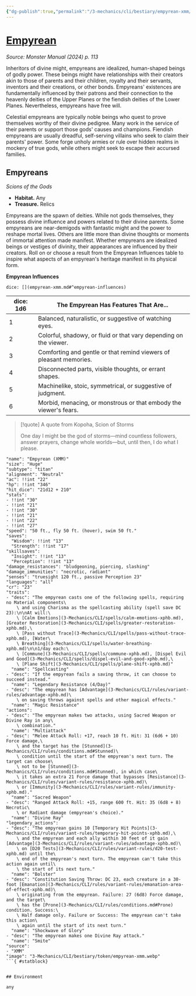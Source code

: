 ```yaml
---
{"dg-publish":true,"permalink":"/3-mechanics/cli/bestiary/empyrean-xmm/","tags":["ttrpg-cli/compendium/src/5e/xmm","ttrpg-cli/monster/cr/23","ttrpg-cli/monster/environment/any","ttrpg-cli/monster/size/huge","ttrpg-cli/monster/type//titan"],"noteIcon":""}
---
```


# [Empyrean](3-Mechanics\CLI\bestiary/empyrean-xmm.md)
*Source: Monster Manual (2024) p. 113*  

Inheritors of divine might, empyreans are idealized, human-shaped beings of godly power. These beings might have relationships with their creators akin to those of parents and their children, royalty and their servants, inventors and their creations, or other bonds. Empyreans' existences are fundamentally influenced by their patrons and their connection to the heavenly deities of the Upper Planes or the fiendish deities of the Lower Planes. Nevertheless, empyreans have free will.

Celestial empyreans are typically noble beings who quest to prove themselves worthy of their divine pedigree. Many work in the service of their parents or support those gods' causes and champions. Fiendish empyreans are usually dreadful, self-serving villains who seek to claim their parents' power. Some forge unholy armies or rule over hidden realms in mockery of true gods, while others might seek to escape their accursed families.

## Empyreans

*Scions of the Gods*

- **Habitat.** Any  
- **Treasure.** Relics  

Empyreans are the spawn of deities. While not gods themselves, they possess divine influence and powers related to their divine parents. Some empyreans are near-demigods with fantastic might and the power to reshape mortal lives. Others are little more than divine thoughts or moments of immortal attention made manifest. Whether empyreans are idealized beings or vestiges of divinity, their appearances are influenced by their creators. Roll on or choose a result from the Empyrean Influences table to inspire what aspects of an empyrean's heritage manifest in its physical form.

**Empyrean Influences**

`dice: [](empyrean-xmm.md#^empyrean-influences)`

| dice: 1d6 | The Empyrean Has Features That Are... |
|-----------|---------------------------------------|
| 1 | Balanced, naturalistic, or suggestive of watching eyes. |
| 2 | Colorful, shadowy, or fluid or that vary depending on the viewer. |
| 3 | Comforting and gentle or that remind viewers of pleasant memories. |
| 4 | Disconnected parts, visible thoughts, or errant shapes. |
| 5 | Machinelike, stoic, symmetrical, or suggestive of judgment. |
| 6 | Morbid, menacing, or monstrous or that embody the viewer's fears. |{ #empyrean-influences}


> [!quote] A quote from Kopoha, Scion of Storms  
> 
> One day I might be the god of storms—mind countless followers, answer prayers, change whole worlds—but, until then, I do what I please.


```statblock
"name": "Empyrean (XMM)"
"size": "Huge"
"subtype": "titan"
"alignment": "Neutral"
"ac": !!int "22"
"hp": !!int "346"
"hit_dice": "21d12 + 210"
"stats":
- !!int "30"
- !!int "21"
- !!int "30"
- !!int "21"
- !!int "22"
- !!int "27"
"speed": "50 ft., fly 50 ft. (hover), swim 50 ft."
"saves":
  "Wisdom": !!int "13"
  "Strength": !!int "17"
"skillsaves":
  "Insight": !!int "13"
  "Perception": !!int "13"
"damage_resistances": "bludgeoning, piercing, slashing"
"damage_immunities": "necrotic, radiant"
"senses": "truesight 120 ft., passive Perception 23"
"languages": "all"
"cr": "23"
"traits":
- "desc": "The empyrean casts one of the following spells, requiring no Material components\
    \ and using Charisma as the spellcasting ability (spell save DC 23):\n\nAt will:\
    \ [Calm Emotions](3-Mechanics/CLI/spells/calm-emotions-xphb.md), [Greater Restoration](3-Mechanics/CLI/spells/greater-restoration-xphb.md),\
    \ [Pass without Trace](3-Mechanics/CLI/spells/pass-without-trace-xphb.md), [Water\
    \ Breathing](3-Mechanics/CLI/spells/water-breathing-xphb.md)\n\n1/day each:\
    \ [Commune](3-Mechanics/CLI/spells/commune-xphb.md), [Dispel Evil and Good](3-Mechanics/CLI/spells/dispel-evil-and-good-xphb.md),\
    \ [Plane Shift](3-Mechanics/CLI/spells/plane-shift-xphb.md)"
  "name": "Spellcasting"
- "desc": "If the empyrean fails a saving throw, it can choose to succeed instead."
  "name": "Legendary Resistance (4/Day)"
- "desc": "The empyrean has [Advantage](3-Mechanics/CLI/rules/variant-rules/advantage-xphb.md)\
    \ on saving throws against spells and other magical effects."
  "name": "Magic Resistance"
"actions":
- "desc": "The empyrean makes two attacks, using Sacred Weapon or Divine Ray in any\
    \ combination."
  "name": "Multiattack"
- "desc": "Melee Attack Roll: +17, reach 10 ft. Hit: 31 (6d6 + 10) Force damage,\
    \ and the target has the [Stunned](3-Mechanics/CLI/rules/conditions.md#Stunned)\
    \ condition until the start of the empyrean's next turn. The target can choose\
    \ not to be [Stunned](3-Mechanics/CLI/rules/conditions.md#Stunned), in which case\
    \ it takes an extra 21 Force damage that bypasses [Resistance](3-Mechanics/CLI/rules/variant-rules/resistance-xphb.md)\
    \ or [Immunity](3-Mechanics/CLI/rules/variant-rules/immunity-xphb.md)."
  "name": "Sacred Weapon"
- "desc": "Ranged Attack Roll: +15, range 600 ft. Hit: 35 (6d8 + 8) Necrotic\
    \ or Radiant damage (empyrean's choice)."
  "name": "Divine Ray"
"legendary_actions":
- "desc": "The empyrean gains 10 [Temporary Hit Points](3-Mechanics/CLI/rules/variant-rules/temporary-hit-points-xphb.md),\
    \ and the empyrean and each ally within 30 feet of it gain [Advantage](3-Mechanics/CLI/rules/variant-rules/advantage-xphb.md)\
    \ on [D20 Tests](3-Mechanics/CLI/rules/variant-rules/d20-test-xphb.md) until the\
    \ end of the empyrean's next turn. The empyrean can't take this action again until\
    \ the start of its next turn."
  "name": "Bolster"
- "desc": "Constitution Saving Throw: DC 23, each creature in a 30-foot [Emanation](3-Mechanics/CLI/rules/variant-rules/emanation-area-of-effect-xphb.md)\
    \ originating from the empyrean. Failure: 27 (6d8) Force damage, and the target\
    \ has the [Prone](3-Mechanics/CLI/rules/conditions.md#Prone) condition. Success:\
    \ Half damage only. Failure or Success: The empyrean can't take this action\
    \ again until the start of its next turn."
  "name": "Shockwave of Glory"
- "desc": "The empyrean makes one Divine Ray attack."
  "name": "Smite"
"source":
- "XMM"
"image": "3-Mechanics/CLI/bestiary/token/empyrean-xmm.webp"
```{ #statblock}


## Environment

any